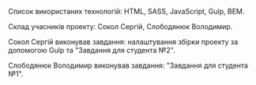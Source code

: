 Список використаних технологій: HTML, SASS, JavaScript, Gulp, BEM.

Склад учасників проекту: Сокол Сергій, Слободянюк Володимир.

Сокол Сергій виконував завдання: налаштування збірки проекту за допомогою Gulp та "Завдання для студента №2".

Слободянюк Володимир виконував завдання: "Завдання для студента №1".
